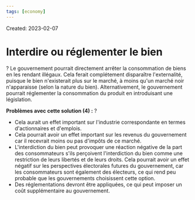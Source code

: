 ```yaml
---
tags: [economy] 
---
```

Created: 2023-02-07

# Interdire ou réglementer le bien
?
Le gouvernement pourrait directement arrêter la consommation de biens en les rendant illégaux. Cela ferait complétement disparaître l'externalité, puisque le bien n'existerait plus sur le marché, à moins qu'un marché noir n'apparaisse (selon la nature du bien). Alternativement, le gouvernement pourrait réglementer la consommation du produit en introduisant une législation.
<!--SR:!2023-02-11,3,250-->

**Problèmes avec cette solution (4) :**
?
-   Cela aurait un effet important sur l'industrie correspondante en termes d'actionnaires et d'emplois.
-   Cela pourrait avoir un effet important sur les revenus du gouvernement car il recevrait moins ou pas d'impôts de ce marché.
-   L'interdiction du bien peut provoquer une réaction négative de la part des consommateurs s'ils perçoivent l'interdiction du bien comme une restriction de leurs libertés et de leurs droits. Cela pourrait avoir un effet négatif sur les perspectives électorales futures du gouvernement, car les consommateurs sont également des électeurs, ce qui rend peu probable que les gouvernements choisissent cette option.
-   Des réglementations devront être appliquées, ce qui peut imposer un coût supplémentaire au gouvernement.
